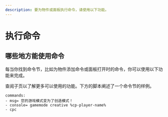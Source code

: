 ```yaml
---
description: 要为物件或面板执行命令，请使用以下功能。
---
```


# 执行命令

## 哪些地方能使用命令

每当你找到命令节，比如为物件添加命令或面板打开时的命令，你可以使用以下功能来完成。

查阅子页以了解更多可以使用的功能。下方的脚本阐述了一个命令节的样例。

```
commands:
- msg= 您的游戏模式变为了创造模式！
- console= gamemode creative %cp-player-name%
- cpc
```
